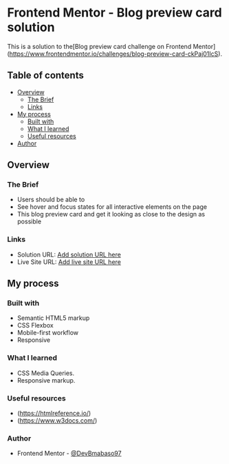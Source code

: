 # Frontend Mentor - Blog preview card solution

This is a solution to the[Blog preview card challenge on Frontend Mentor]
(https://www.frontendmentor.io/challenges/blog-preview-card-ckPaj01IcS). 

## Table of contents

- [Overview](#overview)
  - [The Brief](#the-brief)
  - [Links](#links)
- [My process](#my-process)
  - [Built with](#built-with)
  - [What I learned](#what-i-learned)
  - [Useful resources](#useful-resources)
- [Author](#author)

## Overview

### The Brief 
- Users should be able to
- See hover and focus states for all interactive elements on the page
- This blog preview card and get it looking as close to the design as possible

### Links
- Solution URL: 
[Add solution URL here](https://github.com/Devbriax/blog-preview-card)
- Live Site URL: 
[Add live site URL here](https://creative-devbriax.netlify.app/) 


## My process

### Built with
- Semantic HTML5 markup
- CSS  Flexbox
- Mobile-first workflow
- Responsive 


### What I learned
- CSS Media Queries. 
- Responsive markup. 


### Useful resources
- (https://htmlreference.io/)
- (https://www.w3docs.com/)


### Author
- Frontend Mentor - [@DevBmabaso97](https://www.frontendmentor.io/profile/DevBmabaso97)



